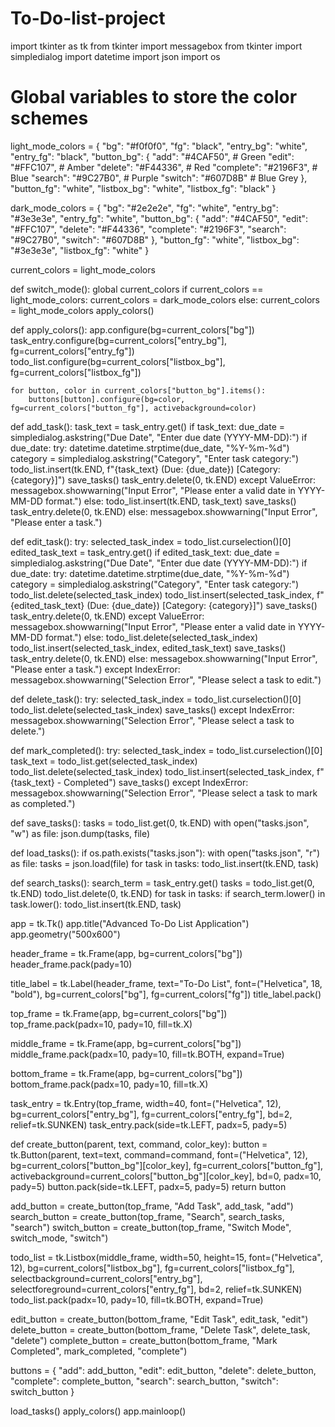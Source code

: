 # To-Do-list-project
import tkinter as tk
from tkinter import messagebox
from tkinter import simpledialog
import datetime
import json
import os

# Global variables to store the color schemes
light_mode_colors = {
    "bg": "#f0f0f0",
    "fg": "black",
    "entry_bg": "white",
    "entry_fg": "black",
    "button_bg": {
        "add": "#4CAF50",       # Green
        "edit": "#FFC107",      # Amber
        "delete": "#F44336",    # Red
        "complete": "#2196F3",  # Blue
        "search": "#9C27B0",    # Purple
        "switch": "#607D8B"     # Blue Grey
    },
    "button_fg": "white",
    "listbox_bg": "white",
    "listbox_fg": "black"
}

dark_mode_colors = {
    "bg": "#2e2e2e",
    "fg": "white",
    "entry_bg": "#3e3e3e",
    "entry_fg": "white",
    "button_bg": {
        "add": "#4CAF50",
        "edit": "#FFC107",
        "delete": "#F44336",
        "complete": "#2196F3",
        "search": "#9C27B0",
        "switch": "#607D8B"
    },
    "button_fg": "white",
    "listbox_bg": "#3e3e3e",
    "listbox_fg": "white"
}

current_colors = light_mode_colors

def switch_mode():
    global current_colors
    if current_colors == light_mode_colors:
        current_colors = dark_mode_colors
    else:
        current_colors = light_mode_colors
    apply_colors()

def apply_colors():
    app.configure(bg=current_colors["bg"])
    task_entry.configure(bg=current_colors["entry_bg"], fg=current_colors["entry_fg"])
    todo_list.configure(bg=current_colors["listbox_bg"], fg=current_colors["listbox_fg"])

    for button, color in current_colors["button_bg"].items():
        buttons[button].configure(bg=color, fg=current_colors["button_fg"], activebackground=color)

def add_task():
    task_text = task_entry.get()
    if task_text:
        due_date = simpledialog.askstring("Due Date", "Enter due date (YYYY-MM-DD):")
        if due_date:
            try:
                datetime.datetime.strptime(due_date, "%Y-%m-%d")
                category = simpledialog.askstring("Category", "Enter task category:")
                todo_list.insert(tk.END, f"{task_text} (Due: {due_date}) [Category: {category}]")
                save_tasks()
                task_entry.delete(0, tk.END)
            except ValueError:
                messagebox.showwarning("Input Error", "Please enter a valid date in YYYY-MM-DD format.")
        else:
            todo_list.insert(tk.END, task_text)
            save_tasks()
            task_entry.delete(0, tk.END)
    else:
        messagebox.showwarning("Input Error", "Please enter a task.")

def edit_task():
    try:
        selected_task_index = todo_list.curselection()[0]
        edited_task_text = task_entry.get()
        if edited_task_text:
            due_date = simpledialog.askstring("Due Date", "Enter due date (YYYY-MM-DD):")
            if due_date:
                try:
                    datetime.datetime.strptime(due_date, "%Y-%m-%d")
                    category = simpledialog.askstring("Category", "Enter task category:")
                    todo_list.delete(selected_task_index)
                    todo_list.insert(selected_task_index, f"{edited_task_text} (Due: {due_date}) [Category: {category}]")
                    save_tasks()
                    task_entry.delete(0, tk.END)
                except ValueError:
                    messagebox.showwarning("Input Error", "Please enter a valid date in YYYY-MM-DD format.")
            else:
                todo_list.delete(selected_task_index)
                todo_list.insert(selected_task_index, edited_task_text)
                save_tasks()
                task_entry.delete(0, tk.END)
        else:
            messagebox.showwarning("Input Error", "Please enter a task.")
    except IndexError:
        messagebox.showwarning("Selection Error", "Please select a task to edit.")

def delete_task():
    try:
        selected_task_index = todo_list.curselection()[0]
        todo_list.delete(selected_task_index)
        save_tasks()
    except IndexError:
        messagebox.showwarning("Selection Error", "Please select a task to delete.")

def mark_completed():
    try:
        selected_task_index = todo_list.curselection()[0]
        task_text = todo_list.get(selected_task_index)
        todo_list.delete(selected_task_index)
        todo_list.insert(selected_task_index, f"{task_text} - Completed")
        save_tasks()
    except IndexError:
        messagebox.showwarning("Selection Error", "Please select a task to mark as completed.")

def save_tasks():
    tasks = todo_list.get(0, tk.END)
    with open("tasks.json", "w") as file:
        json.dump(tasks, file)

def load_tasks():
    if os.path.exists("tasks.json"):
        with open("tasks.json", "r") as file:
            tasks = json.load(file)
            for task in tasks:
                todo_list.insert(tk.END, task)

def search_tasks():
    search_term = task_entry.get()
    tasks = todo_list.get(0, tk.END)
    todo_list.delete(0, tk.END)
    for task in tasks:
        if search_term.lower() in task.lower():
            todo_list.insert(tk.END, task)

app = tk.Tk()
app.title("Advanced To-Do List Application")
app.geometry("500x600")

header_frame = tk.Frame(app, bg=current_colors["bg"])
header_frame.pack(pady=10)

title_label = tk.Label(header_frame, text="To-Do List", font=("Helvetica", 18, "bold"), bg=current_colors["bg"], fg=current_colors["fg"])
title_label.pack()

top_frame = tk.Frame(app, bg=current_colors["bg"])
top_frame.pack(padx=10, pady=10, fill=tk.X)

middle_frame = tk.Frame(app, bg=current_colors["bg"])
middle_frame.pack(padx=10, pady=10, fill=tk.BOTH, expand=True)

bottom_frame = tk.Frame(app, bg=current_colors["bg"])
bottom_frame.pack(padx=10, pady=10, fill=tk.X)

task_entry = tk.Entry(top_frame, width=40, font=("Helvetica", 12), bg=current_colors["entry_bg"], fg=current_colors["entry_fg"], bd=2, relief=tk.SUNKEN)
task_entry.pack(side=tk.LEFT, padx=5, pady=5)

def create_button(parent, text, command, color_key):
    button = tk.Button(parent, text=text, command=command, font=("Helvetica", 12), bg=current_colors["button_bg"][color_key], fg=current_colors["button_fg"], activebackground=current_colors["button_bg"][color_key], bd=0, padx=10, pady=5)
    button.pack(side=tk.LEFT, padx=5, pady=5)
    return button

add_button = create_button(top_frame, "Add Task", add_task, "add")
search_button = create_button(top_frame, "Search", search_tasks, "search")
switch_button = create_button(top_frame, "Switch Mode", switch_mode, "switch")

todo_list = tk.Listbox(middle_frame, width=50, height=15, font=("Helvetica", 12), bg=current_colors["listbox_bg"], fg=current_colors["listbox_fg"], selectbackground=current_colors["entry_bg"], selectforeground=current_colors["entry_fg"], bd=2, relief=tk.SUNKEN)
todo_list.pack(padx=10, pady=10, fill=tk.BOTH, expand=True)

edit_button = create_button(bottom_frame, "Edit Task", edit_task, "edit")
delete_button = create_button(bottom_frame, "Delete Task", delete_task, "delete")
complete_button = create_button(bottom_frame, "Mark Completed", mark_completed, "complete")

buttons = {
    "add": add_button,
    "edit": edit_button,
    "delete": delete_button,
    "complete": complete_button,
    "search": search_button,
    "switch": switch_button
}

load_tasks()
apply_colors()
app.mainloop()
